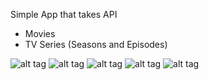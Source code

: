 Simple App that takes API 
- Movies
- TV Series (Seasons and Episodes)

![alt tag](https://user-images.githubusercontent.com/45259348/90385439-723a9180-e083-11ea-8cb6-113a891267e2.png)
![alt tag](https://user-images.githubusercontent.com/45259348/90385450-76ff4580-e083-11ea-8d9e-4dd504734f2e.png)
![alt tag](https://user-images.githubusercontent.com/45259348/90385462-7b2b6300-e083-11ea-9697-c07c14613947.png)
![alt tag](https://user-images.githubusercontent.com/45259348/90385479-82eb0780-e083-11ea-8c2d-b3b10539071a.png)
![alt tag](https://user-images.githubusercontent.com/45259348/90385499-8a121580-e083-11ea-822e-b231a6fd6ce6.png)

